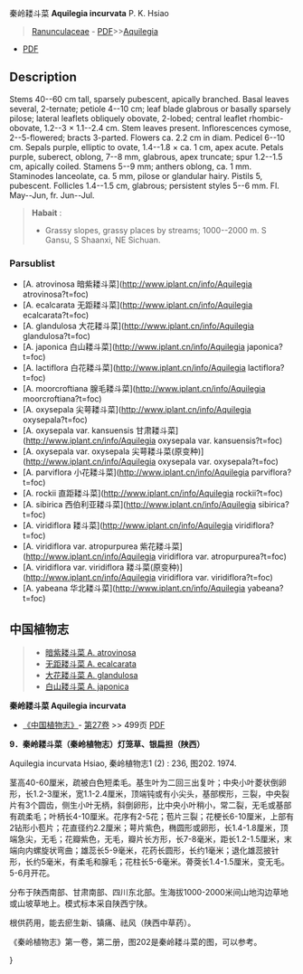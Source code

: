 秦岭耧斗菜 **Aquilegia incurvata** P. K. Hsiao

> [Ranunculaceae](http://www.iplant.cn/info/Ranunculaceae?t=foc) - [PDF](http://www.iplant.cn/foc/pdf/Ranunculaceae.pdf)>>[Aquilegia](http://www.iplant.cn/info/Aquilegia?t=foc)
 - [PDF](http://www.iplant.cn/foc/pdf/Aquilegia.pdf)

## Description

Stems 40--60 cm tall, sparsely pubescent, apically branched. Basal leaves several, 2-ternate; petiole 4--10 cm; leaf blade glabrous or basally sparsely pilose; lateral leaflets obliquely obovate, 2-lobed; central leaflet rhombic-obovate, 1.2--3 × 1.1--2.4 cm. Stem leaves present. Inflorescences cymose, 2--5-flowered; bracts 3-parted. Flowers ca. 2.2 cm in diam. Pedicel 6--10 cm. Sepals purple, elliptic to ovate, 1.4--1.8 × ca. 1 cm, apex acute. Petals purple, suberect, oblong, 7--8 mm, glabrous, apex truncate; spur 1.2--1.5 cm, apically coiled. Stamens 5--9 mm; anthers oblong, ca. 1 mm. Staminodes lanceolate, ca. 5 mm, pilose or glandular hairy. Pistils 5, pubescent. Follicles 1.4--1.5 cm, glabrous; persistent styles 5--6 mm. Fl. May--Jun, fr. Jun--Jul.

> **Habait** : 
>* Grassy slopes, grassy places by streams; 1000--2000 m. S Gansu, S Shaanxi, NE Sichuan.

### Parsublist

* [A.  atrovinosa  暗紫耧斗菜](http://www.iplant.cn/info/Aquilegia atrovinosa?t=foc)
* [A.  ecalcarata  无距耧斗菜](http://www.iplant.cn/info/Aquilegia ecalcarata?t=foc)
* [A.  glandulosa  大花耧斗菜](http://www.iplant.cn/info/Aquilegia glandulosa?t=foc)
* [A.  japonica  白山耧斗菜](http://www.iplant.cn/info/Aquilegia japonica?t=foc)
* [A.  lactiflora  白花耧斗菜](http://www.iplant.cn/info/Aquilegia lactiflora?t=foc)
* [A.  moorcroftiana  腺毛耧斗菜](http://www.iplant.cn/info/Aquilegia moorcroftiana?t=foc)
* [A.  oxysepala  尖萼耧斗菜](http://www.iplant.cn/info/Aquilegia oxysepala?t=foc)
* [A.  oxysepala var. kansuensis  甘肃耧斗菜](http://www.iplant.cn/info/Aquilegia oxysepala var. kansuensis?t=foc)
* [A.  oxysepala var. oxysepala  尖萼耧斗菜(原变种)](http://www.iplant.cn/info/Aquilegia oxysepala var. oxysepala?t=foc)
* [A.  parviflora  小花耧斗菜](http://www.iplant.cn/info/Aquilegia parviflora?t=foc)
* [A.  rockii  直距耧斗菜](http://www.iplant.cn/info/Aquilegia rockii?t=foc)
* [A.  sibirica  西伯利亚耧斗菜](http://www.iplant.cn/info/Aquilegia sibirica?t=foc)
* [A.  viridiflora  耧斗菜](http://www.iplant.cn/info/Aquilegia viridiflora?t=foc)
* [A.  viridiflora var. atropurpurea  紫花耧斗菜](http://www.iplant.cn/info/Aquilegia viridiflora var. atropurpurea?t=foc)
* [A.  viridiflora var. viridiflora  耧斗菜(原变种)](http://www.iplant.cn/info/Aquilegia viridiflora var. viridiflora?t=foc)
* [A.  yabeana  华北耧斗菜](http://www.iplant.cn/info/Aquilegia yabeana?t=foc)

## 中国植物志

> * [暗紫耧斗菜  A.  atrovinosa](Aquilegia-atrovinosa-暗紫耧斗菜.md)
> * [无距耧斗菜  A.  ecalcarata](Aquilegia-ecalcarata-无距耧斗菜.md)
> * [大花耧斗菜  A.  glandulosa](Aquilegia-glandulosa-大花耧斗菜.md)
> * [白山耧斗菜  A.  japonica](Aquilegia-japonica-白山耧斗菜.md)

**秦岭耧斗菜 Aquilegia incurvata**

* [《中国植物志》](http://www.iplant.cn/frps)- [第27卷](http://www.iplant.cn/frps/vol/27) >> 499页 [PDF](http://www.iplant.cn/frps/pdf/27/499b.pdf)

**9．秦岭耧斗菜（秦岭植物志）灯笼草、银扁担（陕西）**

Aquilegia incurvata Hsiao, 秦岭植物志1 (2) : 236, 图202. 1974.

茎高40-60厘米，疏被白色短柔毛。基生叶为二回三出复叶；中央小叶菱状倒卵形，长1.2-3厘米，宽1.1-2.4厘米，顶端钝或有小尖头，基部楔形，三裂，中央裂片有3个圆齿，侧生小叶无柄，斜倒卵形，比中央小叶稍小，常二裂，无毛或基部有疏柔毛；叶柄长4-10厘米。花序有2-5花；苞片三裂；花梗长6-10厘米，上部有2钻形小苞片；花直径约2.2厘米；萼片紫色，椭圆形或卵形，长1.4-1.8厘米，顶端急尖，无毛；花瓣紫色，无毛，瓣片长方形，长7-8毫米，距长1.2-1.5厘米，末端向内螺旋状弯曲；雄蕊长5-9毫米，花药长圆形，长约1毫米；退化雄蕊披针形，长约5毫米，有柔毛和腺毛；花柱长5-6毫米。蓇葖长1.4-1.5厘米，变无毛。5-6月开花。

分布于陕西南部、甘肃南部、四川东北部。生海拔1000-2000米间山地沟边草地或山坡草地上。模式标本采自陕西宁陕。

根供药用，能去瘀生新、镇痛、祛风（陕西中草药）。

《秦岭植物志》第一卷，第二册，图202是秦岭耧斗菜的图，可以参考。

}